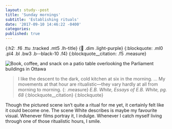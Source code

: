 ```yaml
---
layout: study--post
title: 'Sunday mornings'
subtitle: 'Establishing rituals'
date: '2017-09-10 14:46:22 -0400'
categories:
published: true
---
```


{:h2: .f6 .ttu .tracked .mt5 .lh-title}
{:link: .dim .light-purple}
{:blockquote: .ml0 .pl4 .bl .bw3 .b--black-10 .f4}
{:blockquote__citation: .f5 .measure}

<img src="/assets/img/nac-sunday-morning-small.jpg" srcset="/assets/img/nac-sunday-morning-medium.jpg 1000w, /assets/img/nac-sunday-morning-large.jpg 1500w" alt="Book, coffee, and snack on a patio table overlooking the Parliament buildings in Ottawa">

> I like the descent to the dark, cold kitchen at six in the morning. … My movements at that hour are ritualistic—they vary hardly at all from morning to morning.
> {: .measure}
> <cite>E.B. White, *Essays of E.B. White*, pg. 68</cite>
> {:blockquote__citation}
{:blockquote}

Though the pictured scene isn’t quite a ritual for me yet, it certainly felt
like it could become one. The scene White describes is maybe my favourite visual.
Whenever films portray it, I indulge. Whenever I catch myself living through one of
those ritualistic hours, I smile.
